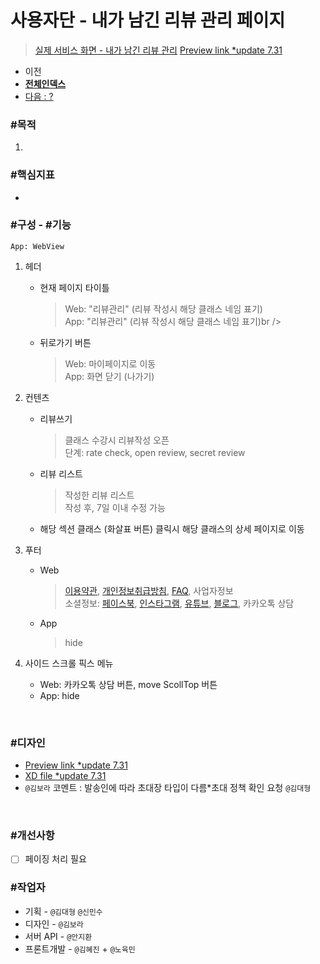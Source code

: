 # 사용자단 - 내가 남긴 리뷰 관리 페이지

> [실제 서비스 화면 - 내가 남긴 리뷰 관리](www.modooclass.net/class/user/review)
> [Preview link *update 7.31](https://xd.adobe.com/spec/832d75f0-c900-490f-5c9f-4424c4bb1ca8-f51c/)   



- 이전      
- [**전체인덱스**](../README.md)     
- [다음 : ?]()



### **#목적**

1. 



### #핵심지표

- 



### **#구성 - #기능**
```App: WebView```

1. 헤더 

    - 현재 페이지 타이틀

      > Web: "리뷰관리" (리뷰 작성시 해당 클래스 네임 표기)<br />
      > App: "리뷰관리" (리뷰 작성시 해당 클래스 네임 표기)br />

    - 뒤로가기 버튼

      > Web: 마이페이지로 이동<br />
      > App: 화면 닫기 (나가기)

2. 컨텐츠

    - 리뷰쓰기

        > 클래스 수강시 리뷰작성 오픈<br />
        > 단계: rate check, open review, secret review

    - 리뷰 리스트

        > 작성한 리뷰 리스트<br />
        > 작성 후, 7일 이내 수정 가능

    - 해당 섹션 클래스 (화살표 버튼) 클릭시 해당 클래스의 상세 페이지로 이동


3. 푸터

    - Web

      > [이용약관](www.modooclass.net/app/customer/agreement), [개인정보취급방침](www.modooclass.net/app/customer/policy), [FAQ](www.modooclass.net/modoo/faq), 사업자정보<br />
      > 소셜정보: [페이스북](www.facebook.com/modooclass/), [인스타그램](https://www.instagram.com/modooclass/), [유튜브](https://www.youtube.com/channel/UCQ9WEzhuxE4UR69Ku4kQVSA), [블로그](https://blog.naver.com/enfit), 카카오톡 상담

    - App

      > hide

4. 사이드 스크롤 픽스 메뉴

    - Web: 카카오톡 상담 버튼, move ScollTop 버튼<br />
    - App: hide



<br>

### #디자인

- [Preview link *update 7.31](https://xd.adobe.com/spec/832d75f0-c900-490f-5c9f-4424c4bb1ca8-f51c/)   
- [XD file *update 7.31](https://drive.google.com/file/d/1oeZjut93AgRAqfPA6OTDws79VpJZaYrs/view?usp=sharing)
- `@김보라`  코멘트 : 발송인에 따라 초대장 타입이 다름*초대 정책 확인 요청 `@김대형`

  

<br>


### #개선사항

- [ ] 페이징 처리 필요



### **#작업자**

- 기획 - `@김대형` `@신민수`
- 디자인 - `@김보라`
- 서버 API - `@안지환`
- 프론트개발 - `@김혜진`  + `@노육민`
